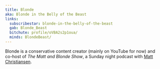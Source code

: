 ```yaml
---
title: Blonde
aka: Blonde in the Belly of the Beast
links:
  subscribestar: blonde-in-the-belly-of-the-beast
  gab: Blonde_Beast
  bitchute: profile/oVBA2s2p1oua/
  minds: BlondeBeast/
---
```


Blonde is a conservative content creator (mainly on YouTube for now) and
co-host of _The Matt and Blonde Show_, a Sunday night podcast with [Matt
Christiansen](/profiles/matt-christiansen/).
